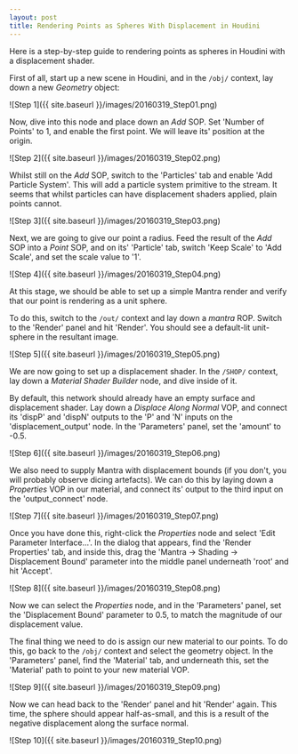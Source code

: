 ```yaml
---
layout: post
title: Rendering Points as Spheres With Displacement in Houdini
---
```


Here is a step-by-step guide to rendering points as spheres in Houdini
with a displacement shader.

First of all, start up a new scene in Houdini, and in the ```/obj/``` context,
lay down  a new *Geometry* object:

![Step 1]({{ site.baseurl }}/images/20160319_Step01.png)

Now, dive into this node and place down an *Add* SOP. Set 'Number of Points'
to 1, and enable the first point. We will leave its' position at the origin.

![Step 2]({{ site.baseurl }}/images/20160319_Step02.png)

Whilst still on the *Add* SOP, switch to the 'Particles' tab and enable
'Add Particle System'. This will add a particle system primitive to the stream.
It seems that whilst particles can have displacement shaders applied, plain points
cannot.

![Step 3]({{ site.baseurl }}/images/20160319_Step03.png)

Next, we are going to give our point a radius. Feed the result of the *Add* SOP
into a *Point* SOP, and on its' 'Particle' tab, switch 'Keep Scale' to 'Add Scale',
and set the scale value to '1'.

![Step 4]({{ site.baseurl }}/images/20160319_Step04.png)

At this stage, we should be able to set up a simple Mantra render and verify that
our point is rendering as a unit sphere.

To do this, switch to the ```/out/``` context and lay down a *mantra* ROP. Switch
to the 'Render' panel and hit 'Render'. You should see a default-lit unit-sphere
in the resultant image.

![Step 5]({{ site.baseurl }}/images/20160319_Step05.png)

We are now going to set up a displacement shader. In the ```/SHOP/``` context,
lay down a *Material Shader Builder* node, and dive inside of it.

By default, this network should already have an empty surface and displacement
shader. Lay down a *Displace Along Normal* VOP, and connect its 'dispP' and
'dispN' outputs to the 'P' and 'N' inputs on the 'displacement_output' node. In
the 'Parameters' panel, set the 'amount' to -0.5.

![Step 6]({{ site.baseurl }}/images/20160319_Step06.png)

We also need to supply Mantra with displacement bounds (if you don't, you will
probably observe dicing artefacts). We can do this by laying down a *Properties*
VOP in our material, and connect its' output to the third input on the
'output_connect' node.

![Step 7]({{ site.baseurl }}/images/20160319_Step07.png)

Once you have done this, right-click the *Properties* node and select 'Edit
Parameter Interface...'. In the dialog that appears, find the 'Render Properties'
tab, and inside this, drag the 'Mantra -> Shading -> Displacement Bound' parameter
into the middle panel underneath 'root' and hit 'Accept'.

![Step 8]({{ site.baseurl }}/images/20160319_Step08.png)

Now we can select the *Properties* node, and in the 'Parameters' panel, set the
'Displacement Bound' parameter to 0.5, to match the magnitude of our displacement
value.

The final thing we need to do is assign our new material to our points. To do this,
go back to the ```/obj/``` context and select the geometry object. In the 'Parameters'
panel, find the 'Material' tab, and underneath this, set the 'Material' path to point
to your new material VOP.

![Step 9]({{ site.baseurl }}/images/20160319_Step09.png)

Now we can head back to the 'Render' panel and hit 'Render' again. This time, the
sphere should appear half-as-small, and this is a result of the negative displacement
along the surface normal.

![Step 10]({{ site.baseurl }}/images/20160319_Step10.png)
